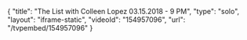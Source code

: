 {
    "title": "The List with Colleen Lopez 03.15.2018 - 9 PM",
    "type": "solo",
    "layout": "iframe-static",
    "videoId": "154957096",
    "url": "\/tvpembed\/154957096"
}